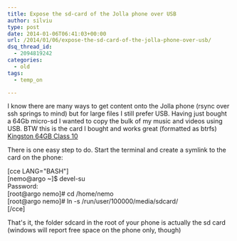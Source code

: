```yaml
---
title: Expose the sd-card of the Jolla phone over USB
author: silviu
type: post
date: 2014-01-06T06:41:03+00:00
url: /2014/01/06/expose-the-sd-card-of-the-jolla-phone-over-usb/
dsq_thread_id:
  - 2094819242
categories:
  - old
tags:
  - temp_on

---
```

I know there are many ways to get content onto the Jolla phone (rsync over ssh springs to mind) but for large files I still prefer USB. Having just bought a 64Gb micro-sd I wanted to copy the bulk of my music and videos using USB. BTW this is the card I bought and works great (formatted as btrfs) [Kingston 64GB Class 10][1]<img decoding="async" loading="lazy" style="border: none !important;margin: 0px !important" alt="" src="http://ir-uk.amazon-adsystem.com/e/ir?t=sgvulcan-21&l=as2&o=2&a=B00AO1VIN8" width="1" height="1" border="0" />

There is one easy step to do. Start the terminal and create a symlink to the card on the phone:

[cce LANG="BASH"]  
[nemo@argo ~]$ devel-su  
Password:  
[root@argo nemo]# cd /home/nemo  
[root@argo nemo]# ln -s /run/user/100000/media/sdcard/  
[/cce]

That's it, the folder sdcard in the root of your phone is actually the sd card (windows will report free space on the phone only, though)

 [1]: http://www.amazon.co.uk/gp/product/B00AO1VIN8/ref=as_li_qf_sp_asin_tl?ie=UTF8&camp=1634&creative=6738&creativeASIN=B00AO1VIN8&linkCode=as2&tag=sgvulcan-21